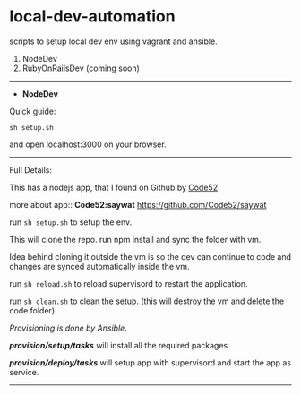 # local-dev-automation
scripts to setup local dev env using vagrant and ansible.

1. NodeDev
2. RubyOnRailsDev (coming soon)

- - -

* **NodeDev**

Quick guide:

```
sh setup.sh
```
and open localhost:3000 on your browser.

- - -

Full Details:

This has a nodejs app, that I found on Github by [Code52](http://code52.org/)

more about app:: **Code52:saywat** https://github.com/Code52/saywat

run ```sh setup.sh``` to setup the env.

This will clone the repo. run npm install and sync the folder with vm.

Idea behind cloning it outside the vm is so the dev can continue to code and changes are synced automatically inside the vm.

run ```sh reload.sh``` to reload supervisord to restart the application.

run ```sh clean.sh``` to clean the setup. (this will destroy the vm and delete the code folder)

_Provisioning is done by Ansible_.

**_provision/setup/tasks_** will install all the required packages

**_provision/deploy/tasks_** will setup app with supervisord and start the app as service.
- - -
